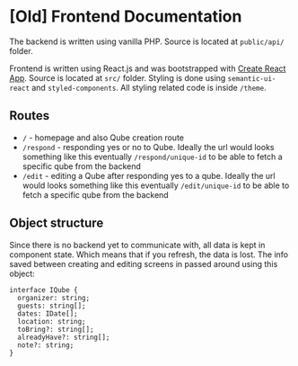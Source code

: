 # [Old] Frontend Documentation

The backend is written using vanilla PHP. Source is located at `public/api/` folder. 

Frontend is written using React.js and was bootstrapped with [Create React App](https://github.com/facebook/create-react-app). Source is located at `src/` folder. Styling is done using `semantic-ui-react` and `styled-components`. All styling related code is inside `/theme`.

## Routes

- `/` - homepage and also Qube creation route
- `/respond` - responding yes or no to Qube. Ideally the url would looks something like this eventually `/respond/unique-id` to be able to fetch a specific qube from the backend
- `/edit` - editing a Qube after responding yes to a qube. Ideally the url would looks something like this eventually `/edit/unique-id` to be able to fetch a specific qube from the backend

## Object structure

Since there is no backend yet to communicate with, all data is kept in component state. Which means that if you refresh, the data is lost. The info saved between creating and editing screens in passed around using this object:

```
interface IQube {
  organizer: string;
  guests: string[];
  dates: IDate[];
  location: string;
  toBring?: string[];
  alreadyHave?: string[];
  note?: string;
}
```
